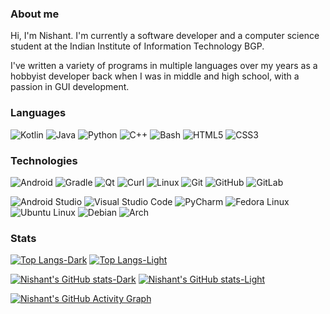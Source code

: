 ### About me

Hi, I'm Nishant. I'm currently a software developer and a computer science student at the Indian Institute of Information Technology BGP.

I've written a variety of programs in multiple languages over my years as a hobbyist developer back when I was in middle and high school, with a passion in GUI development.

### Languages

![Kotlin](https://img.shields.io/badge/kotlin-1a1a1a?style=for-the-badge&logo=kotlin) ![Java](https://img.shields.io/badge/Java-1a1a1a?style=for-the-badge&logo=openjdk) ![Python](https://img.shields.io/badge/python-1a1a1a?style=for-the-badge&logo=python)  ![C++](https://img.shields.io/badge/C++-1a1a1a?style=for-the-badge&logo=cplusplus) ![Bash](https://img.shields.io/badge/Bash-1a1a1a?style=for-the-badge&logo=gnubash) ![HTML5](https://img.shields.io/badge/HTML5-1a1a1a?style=for-the-badge&logo=html5) ![CSS3](https://img.shields.io/badge/CSS3-1a1a1a?style=for-the-badge&logo=css3)

### Technologies

![Android](https://img.shields.io/badge/Android-1a1a1a?style=for-the-badge&logo=android) ![Gradle](https://img.shields.io/badge/gradle-1a1a1a?style=for-the-badge&logo=gradle) ![Qt](https://img.shields.io/badge/Qt-1a1a1a?style=for-the-badge&logo=qt) ![Curl](https://img.shields.io/badge/Curl-1a1a1a?style=for-the-badge&logo=curl) ![Linux](https://img.shields.io/badge/Linux-1a1a1a?style=for-the-badge&logo=linux) ![Git](https://img.shields.io/badge/Git-1a1a1a?style=for-the-badge&logo=git) ![GitHub](https://img.shields.io/badge/Github-1a1a1a?style=for-the-badge&logo=github) ![GitLab](https://img.shields.io/badge/Gitlab-1a1a1a?style=for-the-badge&logo=gitlab)

![Android Studio](https://img.shields.io/badge/Android%20Studio-1a1a1a?style=for-the-badge&logo=androidstudio) ![Visual Studio Code](https://img.shields.io/badge/VS%20Code-1a1a1a?style=for-the-badge) ![PyCharm](https://img.shields.io/badge/PyCharm-1a1a1a?style=for-the-badge&logo=pycharm) ![Fedora Linux](https://img.shields.io/badge/Fedora%20Linux-1a1a1a?style=for-the-badge&logo=fedora) ![Ubuntu Linux](https://img.shields.io/badge/Ubuntu%20Linux-1a1a1a?style=for-the-badge&logo=ubuntu) ![Debian](https://img.shields.io/badge/Debian-1a1a1a?style=for-the-badge&logo=debian) ![Arch](https://img.shields.io/badge/Arch-1a1a1a?style=for-the-badge&logo=archlinux)

### Stats

[![Top Langs-Dark](https://github-readme-stats.vercel.app/api/top-langs/?username=nsh07&layout=compact&theme=dark&bg_color=1a1a1a#gh-dark-mode-only)](https://github.com/anuraghazra/github-readme-stats#gh-dark-mode-only) [![Top Langs-Light](https://github-readme-stats.vercel.app/api/top-langs/?username=anuraghazra&layout=compact&theme=default#gh-light-mode-only)](https://github.com/anuraghazra/github-readme-stats#gh-light-mode-only)

[![Nishant's GitHub stats-Dark](https://github-readme-stats.vercel.app/api?username=nsh07&show_icons=true&theme=dark&bg_color=1a1a1a#gh-dark-mode-only)](https://github.com/anuraghazra/github-readme-stats#gh-dark-mode-only) [![Nishant's GitHub stats-Light](https://github-readme-stats.vercel.app/api?username=nsh07&show_icons=true&theme=default#gh-light-mode-only)](https://github.com/anuraghazra/github-readme-stats#gh-light-mode-only) 

[![Nishant's GitHub Activity Graph](https://github-readme-activity-graph.vercel.app/graph?username=nsh07&theme=github-compact)](https://github.com/ashutosh00710/github-readme-activity-graph)

<!--
**nsh07/nsh07** is a ✨ _special_ ✨ repository because its `README.md` (this file) appears on your GitHub profile.

Here are some ideas to get you started:

- 🔭 I’m currently working on ...
- 🌱 I’m currently learning ...
- 👯 I’m looking to collaborate on ...
- 🤔 I’m looking for help with ...
- 💬 Ask me about ...
- 📫 How to reach me: ...
- 😄 Pronouns: ...
- ⚡ Fun fact: ...
-->
